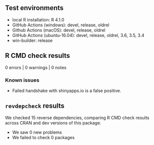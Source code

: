 ## Test environments

* local R installation:          R 4.1.0
* GitHub Actions (windows):      devel, release, oldrel
* Github Actions (macOS):        devel, release, oldrel
* GitHub Actions (ubuntu-16.04): devel, release, oldrel, 3.6, 3.5, 3.4
* win-builder:                   release


## R CMD check results

0 errors | 0 warnings | 0 notes

### Known issues

- Failed handshake with shinyapps.io is a false positive.



## `revdepcheck` results

We checked 15 reverse dependencies, comparing R CMD check results across CRAN and dev versions of this package.

 * We saw 0 new problems
 * We failed to check 0 packages